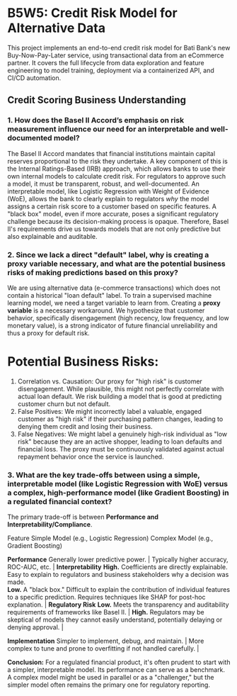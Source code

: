 # B5W5: Credit Risk Model for Alternative Data

This project implements an end-to-end credit risk model for Bati Bank's new Buy-Now-Pay-Later service, using transactional data from an eCommerce partner. It covers the full lifecycle from data exploration and feature engineering to model training, deployment via a containerized API, and CI/CD automation.

## Credit Scoring Business Understanding

### 1. How does the Basel II Accord’s emphasis on risk measurement influence our need for an interpretable and well-documented model?

The Basel II Accord mandates that financial institutions maintain capital reserves proportional to the risk they undertake. A key component of this is the Internal Ratings-Based (IRB) approach, which allows banks to use their own internal models to calculate credit risk. For regulators to approve such a model, it must be transparent, robust, and well-documented. An interpretable model, like Logistic Regression with Weight of Evidence (WoE), allows the bank to clearly explain to regulators *why* the model assigns a certain risk score to a customer based on specific features. A "black box" model, even if more accurate, poses a significant regulatory challenge because its decision-making process is opaque. Therefore, Basel II's requirements drive us towards models that are not only predictive but also explainable and auditable.

### 2. Since we lack a direct "default" label, why is creating a proxy variable necessary, and what are the potential business risks of making predictions based on this proxy?

We are using alternative data (e-commerce transactions) which does not contain a historical "loan default" label. To train a supervised machine learning model, we need a target variable to learn from. Creating a **proxy variable** is a necessary workaround. We hypothesize that customer behavior, specifically disengagement (high recency, low frequency, and low monetary value), is a strong indicator of future financial unreliability and thus a proxy for default risk.

# Potential Business Risks:
1.  Correlation vs. Causation: Our proxy for "high risk" is customer disengagement. While plausible, this might not perfectly correlate with actual loan default. We risk building a model that is good at predicting customer churn but not default.
2.  False Positives: We might incorrectly label a valuable, engaged customer as "high risk" if their purchasing pattern changes, leading to denying them credit and losing their business.
3.  False Negatives: We might label a genuinely high-risk individual as "low risk" because they are an active shopper, leading to loan defaults and financial loss. The proxy must be continuously validated against actual repayment behavior once the service is launched.

### 3. What are the key trade-offs between using a simple, interpretable model (like Logistic Regression with WoE) versus a complex, high-performance model (like Gradient Boosting) in a regulated financial context?

The primary trade-off is between **Performance and Interpretability/Compliance**.

 Feature  Simple Model (e.g., Logistic Regression)  Complex Model (e.g., Gradient Boosting)

**Performance**  Generally lower predictive power. | Typically higher accuracy, ROC-AUC, etc. |
 **Interpretability** 
  **High.** Coefficients are directly explainable. Easy to explain to regulators and business stakeholders why a decision was made.  
 **Low.** A "black box." Difficult to explain the contribution of individual features to a specific prediction. Requires techniques like SHAP for post-hoc explanation. |
**Regulatory Risk** 
 **Low.** Meets the transparency and auditability requirements of frameworks like Basel II. |
  **High.** Regulators may be skeptical of models they cannot easily understand, potentially delaying or denying approval. |

**Implementation** Simpler to implement, debug, and maintain. | More complex to tune and prone to overfitting if not handled carefully. |

**Conclusion:** For a regulated financial product, it's often prudent to start with a simpler, interpretable model. Its performance can serve as a benchmark. A complex model might be used in parallel or as a "challenger," but the simpler model often remains the primary one for regulatory reporting.